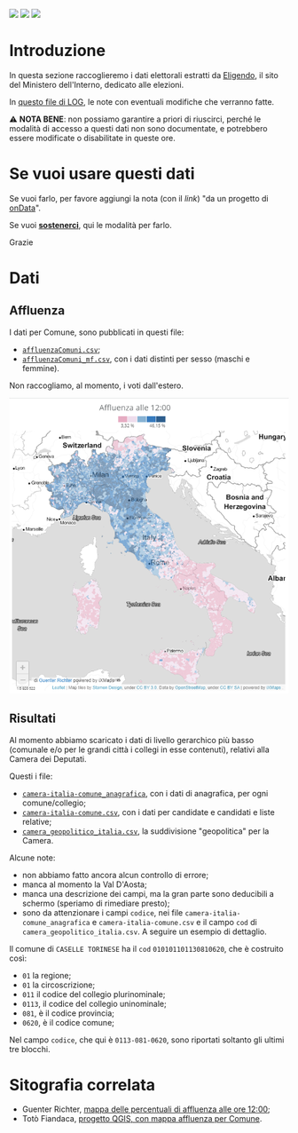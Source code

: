 <a href="https://ondata.it/dona/"><img src="https://img.shields.io/badge/%F0%9F%92%AA-Sostienici-success"/></a> <a href="https://ondata.it/"><img src="https://img.shields.io/badge/by-onData-%232e85d1"/></a> <a href="https://www.datibenecomune.it/"><img src="https://img.shields.io/badge/%F0%9F%99%8F-%23datiBeneComune-%23cc3232"/></a>

# Introduzione

In questa sezione raccoglieremo i dati elettorali estratti da [Eligendo](https://elezioni.interno.gov.it/camera/votanti/20220925/votantiCI), il sito del Ministero dell'Interno, dedicato alle elezioni.

In [questo file di LOG](LOG.md), le note con eventuali modifiche che verranno fatte.

⚠ **️NOTA BENE**: non possiamo garantire a priori di riuscirci, perché le modalità di accesso a questi dati non sono documentate, e potrebbero essere modificate o disabilitate in queste ore.

# Se vuoi usare questi dati

Se vuoi farlo, per favore aggiungi la nota (con il *link*) "da un progetto di [onData](https://github.com/ondata/elezioni-politiche-2022)".

Se vuoi [**sostenerci**](https://ondata.it/dona/), qui le modalità per farlo.

Grazie

# Dati

## Affluenza

I dati per Comune, sono pubblicati in questi file:

- [`affluenzaComuni.csv`](dati/affluenza/affluenzaComuni.csv);
- [`affluenzaComuni_mf.csv`](dati/affluenza/affluenzaComuni_mf.csv), con i dati distinti per sesso (maschi e femmine).

Non raccogliamo, al momento, i voti dall'estero.

[![](imgs/elezioni2022-affluenza-guenter-richter.png)](https://gjrichter.github.io/pages/Elezioni_Politiche_2022_affluenza/index.html)

## Risultati

Al momento abbiamo scaricato i dati di livello gerarchico più basso (comunale e/o per le grandi città i collegi in esse contenuti), relativi alla Camera dei Deputati.

Questi i file:

- [`camera-italia-comune_anagrafica`](dati/risultati/camera-italia-comune_anagrafica), con i dati di anagrafica, per ogni comune/collegio;
- [`camera-italia-comune.csv`](dati/risultati/camera-italia-comune.csv), con i dati per candidate e candidati e liste relative;
- [`camera_geopolitico_italia.csv`](risorse/camera_geopolitico_italia.csv), la suddivisione "geopolitica" per la Camera.


Alcune note:

- non abbiamo fatto ancora alcun controllo di errore;
- manca al momento la Val D'Aosta;
- manca una descrizione dei campi, ma la gran parte sono deducibili a schermo (speriamo di rimediare presto);
- sono da attenzionare i campi `codice`, nei file `camera-italia-comune_anagrafica` e `camera-italia-comune.csv` e il campo `cod` di `camera_geopolitico_italia.csv`. A seguire un esempio di dettaglio.

Il comune di `CASELLE TORINESE` ha il `cod` `010101101130810620`, che è costruito così:

- `01` la regione;
- `01` la circoscrizione;
- `011` il codice del collegio plurinominale;
- `0113`, il codice del collegio uninominale;
- `081`, è il codice provincia;
- `0620`, è il codice comune;


Nel campo `codice`, che qui è `0113-081-0620`, sono riportati soltanto gli ultimi tre blocchi.

# Sitografia correlata

- Guenter Richter, [mappa delle percentuali di affluenza alle ore 12:00](https://gjrichter.github.io/pages/Elezioni_Politiche_2022_affluenza/index.html);
- Totò Fiandaca, [progetto QGIS, con mappa affluenza per Comune](https://t.me/pigrecoinfinito/848).
